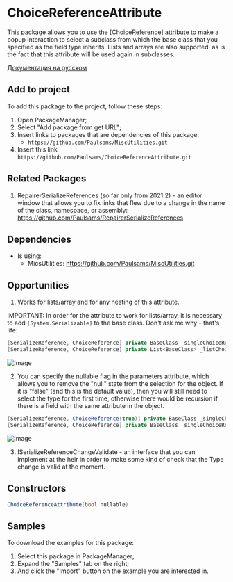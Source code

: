 # ChoiceReferenceAttribute
This package allows you to use the [ChoiceReference] attribute to make a popup interaction to select a subclass from which the base class that you specified as the field type inherits. Lists and arrays are also supported, as is the fact that this attribute will be used again in subclasses.

[Документация на русском](https://github.com/Paulsams/ChoiceReferenceAttribute/blob/master/Documentation~/RU.md)

## Add to project
To add this package to the project, follow these steps:
1) Open PackageManager;
2) Select "Add package from get URL";
3) Insert links to packages that are dependencies of this package:
    + `https://github.com/Paulsams/MiscUtilities.git`
4) Insert this link `https://github.com/Paulsams/ChoiceReferenceAttribute.git`

## Related Packages
1) RepairerSerializeReferences (so far only from 2021.2) - an editor window that allows you to fix links that flew due to a change in the name of the class, namespace, or assembly: https://github.com/Paulsams/RepairerSerializeReferences

## Dependencies
- Is using:
    + MicsUtilities: https://github.com/Paulsams/MiscUtilities.git

## Opportunities
1) Works for lists/array and for any nesting of this attribute.

IMPORTANT: In order for the attribute to work for lists/array, it is necessary to add `[System.Serializable]` to the base class. Don't ask me why - that's life:

```cs
[SerializeReference, ChoiceReference] private BaseClass _singleChoiceReference;
[SerializeReference, ChoiceReference] private List<BaseClass> _listChoiceReferences;
```

![image](https://github.com/Paulsams/ChoiceReferenceAttribute/blob/master/Documentation~/Single%20and%20Lists.gif)

2) You can specify the nullable flag in the parameters attribute, which allows you to remove the "null" state from the selection for the object. If it is "false" (and this is the default value), then you will still need to select the type for the first time, otherwise there would be recursion if there is a field with the same attribute in the object.

```cs
[SerializeReference, ChoiceReference(true)] private BaseClass _singleChoiceReferenceNullable;
[SerializeReference, ChoiceReference] private BaseClass _singleChoiceReferenceNotNullable;
```

![image](https://github.com/Paulsams/ChoiceReferenceAttribute/blob/master/Documentation~/Nullable.gif)

3) ISerializeReferenceChangeValidate - an interface that you can implement at the heir in order to make some kind of check that the Type change is valid at the moment.

## Constructors
```cs
ChoiceReferenceAttribute(bool nullable)
```

## Samples
To download the examples for this package:
1) Select this package in PackageManager;
2) Expand the "Samples" tab on the right;
3) And click the "Import" button on the example you are interested in.
